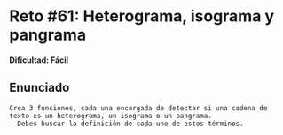 # Reto #61: Heterograma, isograma y pangrama

#### Dificultad: Fácil

## Enunciado

```
Crea 3 funciones, cada una encargada de detectar si una cadena de texto es un heterograma, un isograma o un pangrama.
- Debes buscar la definición de cada uno de estos términos.
```
